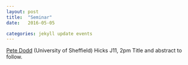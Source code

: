 ```yaml
---
layout: post
title:  "Seminar"
date:   2016-05-05

categories: jekyll update events
---
```


[Pete Dodd](https://www.shef.ac.uk/scharr/sections/heds/staff/dodd_p) (University of Sheffield)
Hicks J11, 2pm
Title and abstract to follow.
